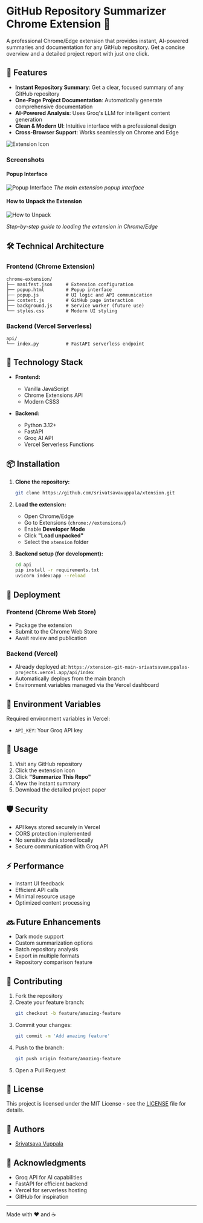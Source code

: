 # GitHub Repository Summarizer Chrome Extension 🚀

A professional Chrome/Edge extension that provides instant, AI-powered summaries and documentation for any GitHub repository. Get a concise overview and a detailed project report with just one click.

## 🌟 Features

- **Instant Repository Summary**: Get a clear, focused summary of any GitHub repository  
- **One-Page Project Documentation**: Automatically generate comprehensive documentation  
- **AI-Powered Analysis**: Uses Groq's LLM for intelligent content generation  
- **Clean & Modern UI**: Intuitive interface with a professional design  
- **Cross-Browser Support**: Works seamlessly on Chrome and Edge  

![Extension Icon](icons/icon128.png)

### Screenshots

#### Popup Interface
![Popup Interface](screenshots/ref_1.jpg)
*The main extension popup interface*

#### How to Unpack the Extension
![How to Unpack](screenshots/ref_2.jpg)




*Step-by-step guide to loading the extension in Chrome/Edge*

## 🛠️ Technical Architecture

### Frontend (Chrome Extension)
```
chrome-extension/
├── manifest.json     # Extension configuration
├── popup.html        # Popup interface
├── popup.js          # UI logic and API communication
├── content.js        # GitHub page interaction
├── background.js     # Service worker (future use)
└── styles.css        # Modern UI styling
```

### Backend (Vercel Serverless)
```
api/
└── index.py          # FastAPI serverless endpoint
```

## 🔧 Technology Stack

- **Frontend:**
  - Vanilla JavaScript  
  - Chrome Extensions API  
  - Modern CSS3  

- **Backend:**
  - Python 3.12+  
  - FastAPI  
  - Groq AI API  
  - Vercel Serverless Functions  

## 📦 Installation

1. **Clone the repository:**
   ```bash
   git clone https://github.com/srivatsavavuppala/xtension.git
   ```

2. **Load the extension:**
   - Open Chrome/Edge  
   - Go to Extensions (`chrome://extensions/`)  
   - Enable **Developer Mode**  
   - Click **"Load unpacked"**  
   - Select the `xtension` folder  

3. **Backend setup (for development):**
   ```bash
   cd api
   pip install -r requirements.txt
   uvicorn index:app --reload
   ```

## 🚀 Deployment

### Frontend (Chrome Web Store)
- Package the extension  
- Submit to the Chrome Web Store  
- Await review and publication  

### Backend (Vercel)
- Already deployed at: `https://xtension-git-main-srivatsavavuppalas-projects.vercel.app/api/index`  
- Automatically deploys from the main branch  
- Environment variables managed via the Vercel dashboard  

## 🔑 Environment Variables

Required environment variables in Vercel:
- `API_KEY`: Your Groq API key  

## 🎯 Usage

1. Visit any GitHub repository  
2. Click the extension icon  
3. Click **"Summarize This Repo"**  
4. View the instant summary  
5. Download the detailed project paper  

## 🛡️ Security

- API keys stored securely in Vercel  
- CORS protection implemented  
- No sensitive data stored locally  
- Secure communication with Groq API  

## ⚡ Performance

- Instant UI feedback  
- Efficient API calls  
- Minimal resource usage  
- Optimized content processing  

## 🔜 Future Enhancements

- Dark mode support  
- Custom summarization options  
- Batch repository analysis  
- Export in multiple formats  
- Repository comparison feature  

## 🤝 Contributing

1. Fork the repository  
2. Create your feature branch:
   ```bash
   git checkout -b feature/amazing-feature
   ```
3. Commit your changes:
   ```bash
   git commit -m 'Add amazing feature'
   ```
4. Push to the branch:
   ```bash
   git push origin feature/amazing-feature
   ```
5. Open a Pull Request  

## 📝 License

This project is licensed under the MIT License - see the [LICENSE](LICENSE) file for details.

## 👥 Authors

- [Srivatsava Vuppala](https://github.com/srivatsavavuppala)

## 🙏 Acknowledgments

- Groq API for AI capabilities  
- FastAPI for efficient backend  
- Vercel for serverless hosting  
- GitHub for inspiration  

---

Made with ❤️ and ☕
